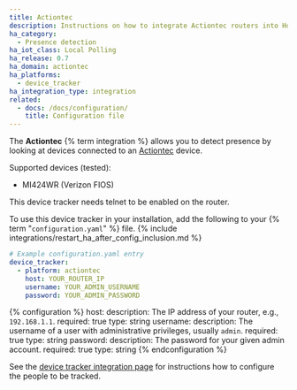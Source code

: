 ```yaml
---
title: Actiontec
description: Instructions on how to integrate Actiontec routers into Home Assistant.
ha_category:
  - Presence detection
ha_iot_class: Local Polling
ha_release: 0.7
ha_domain: actiontec
ha_platforms:
  - device_tracker
ha_integration_type: integration
related:
  - docs: /docs/configuration/
    title: Configuration file
---
```


The **Actiontec** {% term integration %} allows you to detect presence by looking at devices connected to an [Actiontec](https://www.actiontec.com/) device.

Supported devices (tested):

- MI424WR (Verizon FIOS)

<div class='note warning'>
This device tracker needs telnet to be enabled on the router.
</div>

To use this device tracker in your installation, add the following to your {% term "`configuration.yaml`" %} file.
{% include integrations/restart_ha_after_config_inclusion.md %}

```yaml
# Example configuration.yaml entry
device_tracker:
  - platform: actiontec
    host: YOUR_ROUTER_IP
    username: YOUR_ADMIN_USERNAME
    password: YOUR_ADMIN_PASSWORD
```

{% configuration %}
host:
  description: The IP address of your router, e.g., `192.168.1.1`.
  required: true
  type: string
username:
  description: The username of a user with administrative privileges, usually `admin`.
  required: true
  type: string
password:
  description: The password for your given admin account.
  required: true
  type: string
{% endconfiguration %}

See the [device tracker integration page](/integrations/device_tracker/) for instructions how to configure the people to be tracked.
